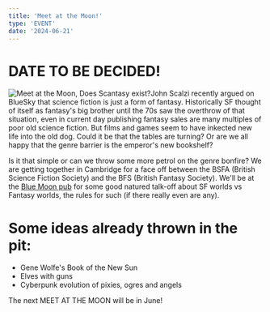 ```yaml
---
title: 'Meet at the Moon!'
type: 'EVENT'
date: '2024-06-21'
---
```

# DATE TO BE DECIDED!

![Meet at the Moon, Does Scantasy exist?](/images/meetatthemoon2.jpg)John Scalzi recently argued on BlueSky that science fiction is just a form of fantasy. Historically SF thought of itself as fantasy's big brother until the 70s saw
the overthrow of that situation, even in current day publishing fantasy sales are many multiples of poor old science fiction. But films and games seem to have inkected new life into the old dog. Could it be that the tables are turning? Or are we all happy that the genre barrier is the emperor's new bookshelf?

Is it that simple or can we throw some more petrol on the genre bonfire? We are getting together in Cambridge for a face off between the BSFA (British Science Fiction Society) and the BFS (British Fantasy Society). We'll be at the [Blue Moon pub](https://cambridge.pub/blue-moon/) for some good natured talk-off about SF worlds vs Fantasy worlds, the rules for such (if there really even are any). 

# Some ideas already thrown in the pit:
- Gene Wolfe's Book of the New Sun
- Elves with guns
- Cyberpunk evolution of pixies, ogres and angels

The next MEET AT THE MOON will be in June!